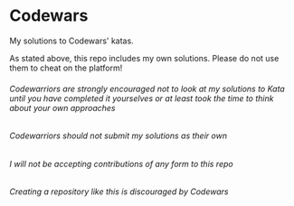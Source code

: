 # Codewars
My solutions to Codewars' katas. 



As stated above, this repo includes my own solutions. Please do not use them to cheat on the platform! 


###### Codewarriors are strongly encouraged not to look at my solutions to Kata until you have completed it yourselves or at least took the time to think about your own approaches

###### Codewarriors should not submit my solutions as their own

###### I will not be accepting contributions of any form to this repo

###### Creating a repository like this is discouraged by Codewars
